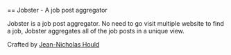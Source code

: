 == Jobster - A job post aggregator 

Jobster is a job post aggregator. No need to go visit multiple website to find a job, Jobster aggregates all of the job posts in a unique view. 

Crafted by [Jean-Nicholas Hould](http://www.jeannicholashould.com)
